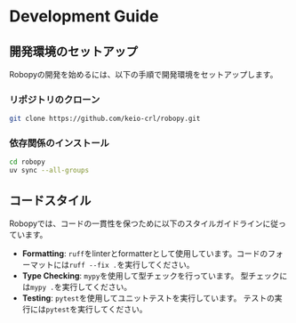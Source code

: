 # Development Guide

## 開発環境のセットアップ
Robopyの開発を始めるには、以下の手順で開発環境をセットアップします。

### リポジトリのクローン

```bash
git clone https://github.com/keio-crl/robopy.git
```

### 依存関係のインストール

```bash
cd robopy
uv sync --all-groups
```

## コードスタイル
Robopyでは、コードの一貫性を保つために以下のスタイルガイドラインに従っています。

- **Formatting**: `ruff`をlinterとformatterとして使用しています。コードのフォーマットには`ruff --fix .`を実行してください。
- **Type Checking**: `mypy`を使用して型チェックを行っています。 型チェックには`mypy .`を実行してください。
- **Testing**: `pytest`を使用してユニットテストを実行しています。 テストの実行には`pytest`を実行してください。
